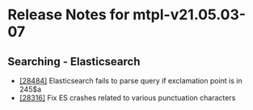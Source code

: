 
# Release Notes for mtpl-v21.05.03-07

## Searching - Elasticsearch

- [[28484]](http://bugs.koha-community.org/bugzilla3/show_bug.cgi?id=28484) Elasticsearch fails to parse query if exclamation point is in 245$a
- [[28316]](http://bugs.koha-community.org/bugzilla3/show_bug.cgi?id=28316) Fix ES crashes related to various punctuation characters


